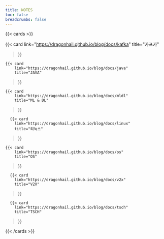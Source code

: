 ```yaml
---
title: NOTES
toc: false
breadcrumbs: false
---
```


{{< cards >}}

  {{< card
        link="https://dragonhail.github.io/blog/docs/kafka"
        title="카프카"
  >}}

    {{< card
        link="https://dragonhail.github.io/blog/docs/java"
        title="JAVA"
  >}}

    {{< card
        link="https://dragonhail.github.io/blog/docs/mldl"
        title="ML & DL"
  >}}

      {{< card
        link="https://dragonhail.github.io/blog/docs/linux"
        title="리눅스"
  >}}

    {{< card
        link="https://dragonhail.github.io/blog/docs/os"
        title="OS"
  >}}

      {{< card
        link="https://dragonhail.github.io/blog/docs/v2x"
        title="V2X"
  >}}

      {{< card
        link="https://dragonhail.github.io/blog/docs/tsch"
        title="TSCH"
  >}}




{{< /cards >}}